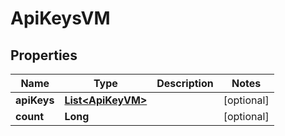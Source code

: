 

# ApiKeysVM


## Properties

| Name | Type | Description | Notes |
|------------ | ------------- | ------------- | -------------|
|**apiKeys** | [**List&lt;ApiKeyVM&gt;**](ApiKeyVM.md) |  |  [optional] |
|**count** | **Long** |  |  [optional] |



